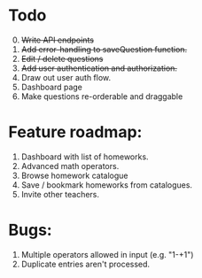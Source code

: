 # Todo
0. ~~Write API endpoints~~
1. ~~Add error-handling to saveQuestion function.~~
2. ~~Edit / delete questions~~
3. ~~Add user authentication and authorization.~~
4. Draw out user auth flow.
5. Dashboard page
6. Make questions re-orderable and draggable

# Feature roadmap:
1. Dashboard with list of homeworks.
2. Advanced math operators.
3. Browse homework catalogue
4. Save / bookmark homeworks from catalogues.
5. Invite other teachers.

# Bugs:
1. Multiple operators allowed in input (e.g. "1-+1")
2. Duplicate entries aren't processed.
